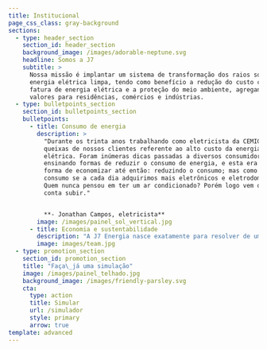 ```yaml
---
title: Institucional
page_css_class: gray-background
sections:
  - type: header_section
    section_id: header_section
    background_image: /images/adorable-neptune.svg
    headline: Somos a J7
    subtitle: >
      Nossa missão é implantar um sistema de transformação dos raios solares em
      energia elétrica limpa, tendo como benefício a redução do custo com a
      fatura de energia elétrica e a proteção do meio ambiente, agregando
      valores para residências, comércios e indústrias.
  - type: bulletpoints_section
    section_id: bulletpoints_section
    bulletpoints:
      - title: Consumo de energia
        description: >
          "Durante os trinta anos trabalhando como eletricista da CEMIG, ouvi
          queixas de nossos clientes referente ao alto custo da energia
          elétrica. Foram inúmeras dicas passadas a diversos consumidores
          ensinando formas de reduzir o consumo de energia, e esta era a única
          forma de economizar até então: reduzindo o consumo; mas como reduzir o
          consumo se a cada dia adquirimos mais eletrônicos e eletrodomésticos?
          Quem nunca pensou em ter um ar condicionado? Porém logo vem o medo da
          conta subir."


          **- Jonathan Campos, eletricista**
        image: /images/painel_sol_vertical.jpg
      - title: Economia e sustentabilidade
        description: "A J7 Energia nasce exatamente para resolver de uma vez por todas esta questão.\_\n\nAtravés da instalação de sistema de geração de eletricidade a partir da energia solar, diversos clientes estão satisfeitos por estarem gerando a própria energia, além da redução em sua conta, redução esta que varia entre 80 e 90% na maioria dos casos.\n\nÉ uma grande alegria gerar satisfação aos nossos clientes e reduzir o impacto ao meio ambiente.\n"
        image: images/team.jpg
  - type: promotion_section
    section_id: promotion_section
    title: "Faça\_já uma simulação"
    image: /images/painel_telhado.jpg
    background_image: /images/friendly-parsley.svg
    cta:
      type: action
      title: Simular
      url: /simulador
      style: primary
      arrow: true
template: advanced
---
```

